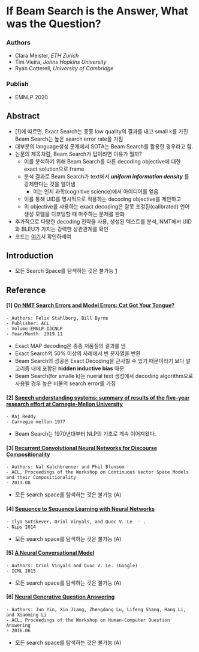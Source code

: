 # If Beam Search is the Answer, What was the Question?

### Authors
- Clara Meister, _ETH Zurich_
- Tim Vieira, _Johns Hopkins University_
- Ryan Cotterell, _University of Cambridge_
### Publish
- EMNLP 2020

## Abstract
- [1]에 따르면, Exact Search는 종종 low quality의 결과를 내고 small k를 가진 Beam Search는 높은 search error rate을 가짐
- 대부분의 language생성 문제에서 SOTA는 Beam Search를 활용한 경우라고 함.
- 논문의 제목처럼, Beam Search가 답이라면 이유가 뭘까?
  - 이를 분석하기 위해 Beam Search를 다른 decoding objective에 대한 exact solution으로 frame
  - 분석 결과로 Beam Search가 text에서 **_uniform information density_** 를 강제한다는 것을 알아냄
    - 이는 인지 과학(cognitive science)에서 아이디어를 얻음
  - 이를 통해 UID를 명시적으로 적용하는 decoding objective를 제안하고
  - 위 objective를 사용하는 exact decoding은 잘못 조정된(calibrated) 언어 생성 모델을 디코딩할 때 마주하는 문제를 완화
- 추가적으로 다양한 decoding 전략을 사용, 생성된 텍스트를 분석, NMT에서 UID와 BLEU가 가지는 강력한 상관관계를 확인
- 코드는 [여기](https://github.com/rycolab/uid-decoding)서 확인하세여

## Introduction
- 모든 Search Space를 탐색하는 것은 불가능 [1](#[1]-on-nmt-search-errors-and-model-errors:-cat-got-your-tongue?)

## Reference

#### [1] [On NMT Search Errors and Model Errors: Cat Got Your Tongue?](https://www.aclweb.org/anthology/D19-1331/)
```
- Authors: Felix Stahlberg, Bill Byrne
- Publisher: ACL
- Volume:EMNLP-IJCNLP
- Year/Month: 2019.11
```
- Exact MAP decoding은 종종 저품질의 결과를 냄
- Exact Search의 50% 이상의 사례에서 빈 문자열을 반환
- Beam Search의 성공은 Exact Decoding을 근사할 수 있기 때문이라기 보다 알고리즘 내에 포함된 **hidden inductive bias** 때문
- Beam Search(for smalle k)는 nueral text 생성에서 decoding algorithm으로 사용될 경우 높은 비율의 search error를 가짐

#### [2] [Speech understanding systems: summary of results of the five-year research effort at Carnegie-Mellon University](https://kilthub.cmu.edu/articles/Speech_understanding_systems_summary_of_results_of_the_five-year_research_effort_at_Carnegie-Mellon_University_/6609821/1)
```
- Raj Reddy
- Carnegie mellon 1977
```
- Beam Search는 1970년대부터 NLP의 기초로 계속 이어져왔다.

#### [3] [Recurrent Convolutional Neural Networks for Discourse Compositionality](https://www.aclweb.org/anthology/W13-3214/)
```
- Authors: Nal Kalchbrenner and Phil Blunsom
- ACL, Proceedings of the Workshop on Continuous Vector Space Models and their Compositionality
- 2013.08
```
- 모든 search space를 탐색하는 것은 불가능 (A)
  
#### [4] [Sequence to Sequence Learning with Neural Networks](https://proceedings.neurips.cc/paper/2014/file/a14ac55a4f27472c5d894ec1c3c743d2-Paper.pdf)
```
- Ilya Sutskever, Oriol Vinyals, and Quoc V. Le  - .
- Nips 2014
```
- 모든 search space를 탐색하는 것은 불가능 (A)

#### [5] [A Neural Conversational Model](https://arxiv.org/pdf/1506.05869.pdf)
```
- Authors: Oriol Vinyals and Quoc V. Le. (Google)
- ICML 2015
```
- 모든 search space를 탐색하는 것은 불가능 (A)

#### [6] [Neural Generative Question Answering](https://www.aclweb.org/anthology/W16-0106/)
```
- Authors: Jun Yin, Xin Jiang, Zhengdong Lu, Lifeng Shang, Hang Li, and Xiaoming Li
- ACL, Proceedings of the Workshop on Human-Computer Question Answering
- 2016.06
```
- 모든 search space를 탐색하는 것은 불가능 (A)
